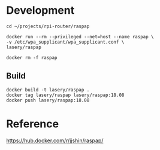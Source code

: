 # Development
```
cd ~/projects/rpi-router/raspap

docker run --rm --privileged --net=host --name raspap \
-v /etc/wpa_supplicant/wpa_supplicant.conf \
lasery/raspap

docker rm -f raspap
```

## Build
```
docker build -t lasery/raspap .
docker tag lasery/raspap lasery/raspap:18.08
docker push lasery/raspap:18.08
```

# Reference
https://hub.docker.com/r/jjshin/raspap/
